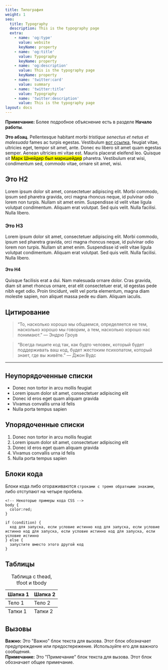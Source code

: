 ```yaml
---
title: Типография
weight: 1
seo:
  title: Typography
  description: This is the typography page
  extra:
    - name: 'og:type'
      value: website
      keyName: property
    - name: 'og:title'
      value: Typography
      keyName: property
    - name: 'og:description'
      value: This is the typography page
      keyName: property
    - name: 'twitter:card'
      value: summary
    - name: 'twitter:title'
      value: Typography
    - name: 'twitter:description'
      value: This is the typography page
layout: docs
---
```


<div class="note">
  <strong>Примечание:</strong> 
  Более подробное объяснение есть в разделе <strong>Начало работы</strong>.
</div>

**Это абзац**. Pellentesque habitant morbi *tristique senectus et netus et malesuada* fames ac turpis egestas. Vestibulum [вот ссылка](https://www.stackbit.com/), feugiat vitae, ultricies eget, tempor sit amet, ante. Donec eu libero sit amet quam egestas semper. Aenean ultricies mi vitae est. Mauris placerat eleifend leo. Quisque sit <mark>Марк Шнейдер был маркшейдер</mark> pharetra. Vestibulum erat wisi, condimentum sed, commodo vitae, ornare sit amet, wisi.

## Это H2

Lorem ipsum dolor sit amet, consectetuer adipiscing elit. Morbi commodo, ipsum sed pharetra gravida, orci magna rhoncus neque, id pulvinar odio lorem non turpis. Nullam sit amet enim. Suspendisse id velit vitae ligula volutpat condimentum. Aliquam erat volutpat. Sed quis velit. Nulla facilisi. Nulla libero.

### Это H3

Lorem ipsum dolor sit amet, consectetuer adipiscing elit. Morbi commodo, ipsum sed pharetra gravida, orci magna rhoncus neque, id pulvinar odio lorem non turpis. Nullam sit amet enim. Suspendisse id velit vitae ligula volutpat condimentum. Aliquam erat volutpat. Sed quis velit. Nulla facilisi. Nulla libero.

#### Это H4

Quisque facilisis erat a dui. Nam malesuada ornare dolor. Cras gravida, diam sit amet rhoncus ornare, erat elit consectetuer erat, id egestas pede nibh eget odio. Proin tincidunt, velit vel porta elementum, magna diam molestie sapien, non aliquet massa pede eu diam. Aliquam iaculis.

## Цитирование

>“То, насколько хорошо мы общаемся, определяется не тем, насколько хорошо мы говорим, а тем, насколько хорошо нас понимают.” ― Эндрю Гроув

>“Всегда пишите код так, как будто человек, который будет поддерживать ваш код, будет жестоким психопатом, который знает, где вы живёте.” ― Джон Вудс

<hr />

## Неупорядоченные списки

+ Donec non tortor in arcu mollis feugiat
+ Lorem ipsum dolor sit amet, consectetuer adipiscing elit
+ Donec id eros eget quam aliquam gravida
+ Vivamus convallis urna id felis
+ Nulla porta tempus sapien

## Упорядоченные списки

1. Donec non tortor in arcu mollis feugiat
2. Lorem ipsum dolor sit amet, consectetuer adipiscing elit
3. Donec id eros eget quam aliquam gravida
4. Vivamus convallis urna id felis
5. Nulla porta tempus sapien


## Блоки кода

Блоки кода либо огораживаются `строками с тремя обратными знаками`, либо отступают на четыре пробела.

```
<!-- Некоторые примеры кода CSS -->
body {
  color:red;
}
```

```
if (condition) {
  код для запуска, если условие истинно код для запуска, если условие истинно код для запуска, если условие истинно код для запуска, если условие истинно
} else {
  запустите вместо этого другой код
}
```

## Таблицы

<div class="responsive-table">
  <table>
    <caption>Таблица с thead, tfoot и tbody</caption>
    <thead>
      <tr>
        <th>Шапка 1</th>
        <th>Шапка 2</th>
      </tr>
    </thead>
    <tbody>
      <tr>
        <td>Тело 1</td>
        <td>Тело 2</td>
      </tr>
    </tbody>
    <tfoot>
      <tr>
        <td>Тапки 1</td>
        <td>Тапки 2</td>
      </tr>
    </tfoot>
  </table>
</div>

## Вызовы

<div class="important">
  <strong>Важно:</strong> 
  Это "Важно" блок текста для вызова. 
  Этот блок обозначает предупреждение или предостережение.
  Используйте его для важного сообщения. 
</div>

<div class="note">
  <strong>Примечание:</strong> 
  Это "Примечание" блок текста для вызова. 
  Этот блок обозначает общее примечание.
</div>
